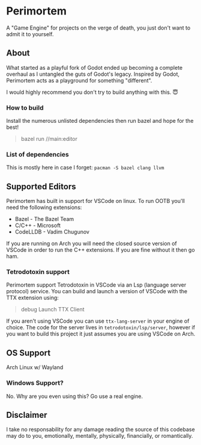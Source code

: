# Perimortem

A "Game Engine" for projects on the verge of death, you just don't want
to admit it to yourself.

## About

What started as a playful fork of Godot ended up becoming a complete overhaul as I untangled the guts of Godot's legacy.
Inspired by Godot, Perimortem acts as a playground for something "different".

I would highly recommend you don't try to build anything with this. 😇

### How to build

Install the numerous unlisted dependencies then run bazel and hope for the best!

> bazel run //main:editor

### List of dependencies

This is mostly here in case I forget:
`pacman -S bazel clang llvm`

## Supported Editors

Perimortem has built in support for VSCode on linux. To run OOTB you'll need the following extensions:

* Bazel - The Bazel Team
* C/C++ - Microsoft
* CodeLLDB - Vadim Chugunov

If you are running on Arch you will need the closed source version of VSCode in order to run the C++ extensions.
If you are fine without it then go ham.

### Tetrodotoxin support

Perimortem support Tetrodotoxin in VSCode via an Lsp (language server protocol) service.
You can build and launch a version of VSCode with the TTX extension using:

> debug Launch TTX Client

If you aren't using VSCode you can use `ttx-lang-server` in your engine of choice. The code for the server lives in `tetrodotoxin/lsp/server`, however if you want to build this project it just assumes you are using VSCode on Arch.

## OS Support

Arch Linux w/ Wayland

### Windows Support?

No. Why are you even using this? Go use a real engine.

## Disclaimer

I take no responsability for any damage reading the source of this codebase may do to you, emotionally, mentally, physically, financially, or romantically.
